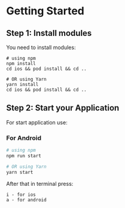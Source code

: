 # Getting Started

## Step 1: Install modules

You need to install modules:

```
# using npm
npm install
cd ios && pod install && cd .. 

# OR using Yarn
yarn install
cd ios && pod install && cd ..
```

## Step 2: Start your Application

For start application use: 
### For Android

```bash
# using npm
npm run start

# OR using Yarn
yarn start
```

After that in terminal press: 
```
i - for ios
a - for android
```
